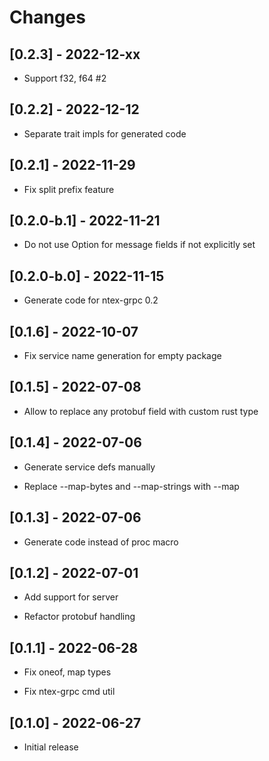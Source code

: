 # Changes

## [0.2.3] - 2022-12-xx

* Support f32, f64 #2

## [0.2.2] - 2022-12-12

* Separate trait impls for generated code

## [0.2.1] - 2022-11-29

* Fix split prefix feature

## [0.2.0-b.1] - 2022-11-21

* Do not use Option for message fields if not explicitly set

## [0.2.0-b.0] - 2022-11-15

* Generate code for ntex-grpc 0.2

## [0.1.6] - 2022-10-07

* Fix service name generation for empty package

## [0.1.5] - 2022-07-08

* Allow to replace any protobuf field with custom rust type

## [0.1.4] - 2022-07-06

* Generate service defs manually

* Replace --map-bytes and --map-strings with --map

## [0.1.3] - 2022-07-06

* Generate code instead of proc macro

## [0.1.2] - 2022-07-01

* Add support for server

* Refactor protobuf handling

## [0.1.1] - 2022-06-28

* Fix oneof, map types

* Fix ntex-grpc cmd util

## [0.1.0] - 2022-06-27

* Initial release
